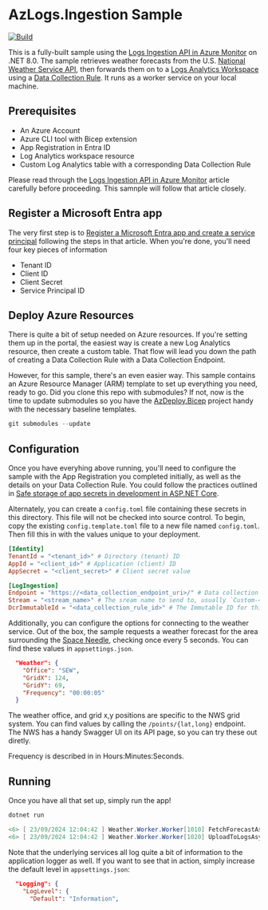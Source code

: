 # AzLogs.Ingestion Sample

[![Build](https://github.com/jcoliz/Weather.Worker/actions/workflows/build.yml/badge.svg)](https://github.com/jcoliz/Weather.Worker/actions/workflows/build.yml)

This is a fully-built sample using the [Logs Ingestion API in Azure Monitor](https://learn.microsoft.com/en-us/azure/azure-monitor/logs/logs-ingestion-api-overview) on .NET 8.0. 
The sample retrieves weather forecasts from the U.S. [National Weather Service API](https://www.weather.gov/documentation/services-web-api), then forwards them on to a [Logs Analytics Workspace](https://learn.microsoft.com/en-us/azure/azure-monitor/logs/log-analytics-workspace-overview) using a [Data Collection Rule](https://learn.microsoft.com/en-us/azure/azure-monitor/essentials/data-collection-rule-overview). It runs as a worker service on your local machine.

## Prerequisites

* An Azure Account
* Azure CLI tool with Bicep extension
* App Registration in Entra ID
* Log Analytics workspace resource
* Custom Log Analytics table with a corresponding Data Collection Rule

Please read through the [Logs Ingestion API in Azure Monitor](https://learn.microsoft.com/en-us/azure/azure-monitor/logs/logs-ingestion-api-overview) article carefully before proceeding.
This samnple will follow that article closely.

## Register a Microsoft Entra app

The very first step is to [Register a Microsoft Entra app and create a service principal](https://learn.microsoft.com/en-us/entra/identity-platform/howto-create-service-principal-portal#register-an-application-with-azure-ad-and-create-a-service-principal) following the steps in that article. 
When you're done, you'll need four key pieces of information

* Tenant ID
* Client ID
* Client Secret
* Service Principal ID

## Deploy Azure Resources

There is quite a bit of setup needed on Azure resources. If you're setting them up in the portal, the easiest way is create a new Log Analytics resource, then create a custom table.
That flow will lead you down the path of creating a Data Collection Rule with a Data Collection Endpoint.

However, for this sample, there's an even easier way. This sample contains an Azure Resource Manager (ARM) template to set up everything you need, ready to go. 
Did you clone this repo with submodules? If not, now is the time to update submodules so you have the [AzDeploy.Bicep](https://github.com/jcoliz/AzDeploy.Bicep) project handy with the
necessary baseline templates.

```powershell
git submodules --update
```

## Configuration

Once you have everyhing above running, you'll need to configure the sample with the App Registration you completed initially,
as well as the details on your Data Collection Rule. You could follow the practices outlined in
[Safe storage of app secrets in development in ASP.NET Core](https://learn.microsoft.com/en-us/aspnet/core/security/app-secrets).

Alternately, you can create a `config.toml` file containing these secrets in this directory. This file will not be checked into source control.
To begin, copy the existing `config.template.toml` file to a new file named `config.toml`. Then fill this in with the values unique to your deployment.

```toml
[Identity]
TenantId = "<tenant_id>" # Directory (tenant) ID
AppId = "<client_id>" # Application (client) ID
AppSecret = "<client_secret>" # Client secret value

[LogIngestion]
Endpoint = "https://<data_collection_endpoint_uri>/" # Data collection endpoint, be sure to include https://
Stream = "<stream_name>" # The sream name to send to, usually `Custom-<table>_CL`
DcrImmutableId = "<data_collection_rule_id>" # The Immutable ID for this data collection rule 
```

Additionally, you can configure the options for connecting to the weather service. 
Out of the box, the sample requests a weather forecast for the area surrounding the [Space Needle](https://www.spaceneedle.com/),
checking once every 5 seconds. You can find these values in `appsettings.json`.

```json
  "Weather": {
    "Office": "SEW",
    "GridX": 124,
    "GridY": 69,
    "Frequency": "00:00:05"
  }
```

The weather office, and grid x,y positions are specific to the NWS grid system. You can find values by calling the `/points/{lat,long}`
endpoint. The NWS has a handy Swagger UI on its API page, so you can try these out diretly.

Frequency is described in in Hours:Minutes:Seconds.

## Running

Once you have all that set up, simply run the app!

```powershell
dotnet run

<6> [ 23/09/2024 12:04:42 ] Weather.Worker.Worker[1010] FetchForecastAsync: Received OK {"number":1,"name":"Today","startTime":"2024-09-23T11:00:00-07:00","endTime":"2024-09-23T18:00:00-07:00","isDaytime":true,"temperature":72,"temperatureUnit":"F","temperatureTrend":"","probabilityOfPrecipitation":{"value":null,"maxValue":0,"minValue":0,"unitCode":"wmoUnit:percent","qualityControl":"Z"},"dewpoint":null,"relativeHumidity":null,"windSpeed":"6 mph","windGust":null,"windDirection":"SSW","icon":"https://api.weather.gov/icons/land/day/sct?size=medium","shortForecast":"Mostly Sunny","detailedForecast":"Mostly sunny, with a high near 72. South southwest wind around 6 mph."}
<6> [ 23/09/2024 12:04:42 ] Weather.Worker.Worker[1020] UploadToLogsAsync: Sent OK 204
```

Note that the underlying services all log quite a bit of information to the application logger as well. If you want to see that in action, simply increase the default level in `appsettings.json`:

```json
  "Logging": {
    "LogLevel": {
      "Default": "Information",
```
